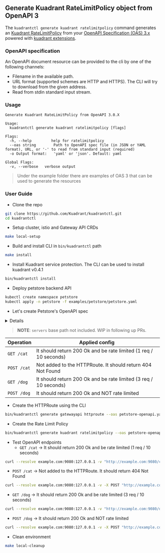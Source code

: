 ## Generate Kuadrant RateLimitPolicy object from OpenAPI 3

The `kuadrantctl generate kuadrant ratelimitpolicy` command generates an [Kuadrant RateLimitPolicy](https://docs.kuadrant.io/kuadrant-operator/doc/rate-limiting/)
from your [OpenAPI Specification (OAS) 3.x](https://spec.openapis.org/oas/latest.html) powered with [kuadrant extensions](openapi-kuadrant-extensions.md).

### OpenAPI specification

An OpenAPI document resource can be provided to the cli by one of the following channels:

* Filename in the available path.
* URL format (supported schemes are HTTP and HTTPS). The CLI will try to download from the given address.
* Read from stdin standard input stream.

### Usage

```shell
Generate Kuadrant RateLimitPolicy from OpenAPI 3.0.X

Usage:
  kuadrantctl generate kuadrant ratelimitpolicy [flags]

Flags:
  -h, --help         help for ratelimitpolicy
  --oas string        Path to OpenAPI spec file (in JSON or YAML format), URL, or '-' to read from standard input (required)
  -o Output format:   'yaml' or 'json'. Default: yaml

Global Flags:
  -v, --verbose   verbose output
```

> Under the example folder there are examples of OAS 3 that can be used to generate the resources

### User Guide

* Clone the repo 
```bash
git clone https://github.com/Kuadrant/kuadrantctl.git
cd kuadrantctl
```
* Setup cluster, istio and Gateway API CRDs
```bash
make local-setup
```
* Build and install CLI in `bin/kuadrantctl` path
```bash
make install
```
* Install Kuadrant service protection. The CLI can be used to install kuadrant v0.4.1
```bash
bin/kuadrantctl install
```
* Deploy petstore backend API
```bash
kubectl create namespace petstore
kubectl apply -n petstore -f examples/petstore/petstore.yaml
```
* Let's create Petstore's OpenAPI spec

<details>

```yaml
cat <<EOF >petstore-openapi.yaml
---
openapi: "3.0.3"
info:
  title: "Pet Store API"
  version: "1.0.0"
  x-kuadrant:
    route:
      name: "petstore"
      namespace: "petstore"
      hostnames:
        - example.com
      parentRefs:
        - name: istio-ingressgateway
          namespace: istio-system
servers:
  - url: https://example.io/v1
paths:
  /cat:
    x-kuadrant:  ## Path level Kuadrant Extension
      backendRefs:
        - name: petstore
          port: 80
          namespace: petstore
      rate_limit:
        rates:
          - limit: 1
            duration: 10
            unit: second
        counters:
          - request.headers.x-forwarded-for
    get:  # Added to the route and rate limited
      operationId: "getCat"
      responses:
        405:
          description: "invalid input"
    post:  # NOT added to the route
      x-kuadrant: 
        disable: true
      operationId: "postCat"
      responses:
        405:
          description: "invalid input"
  /dog:
    get:  # Added to the route and rate limited
      x-kuadrant:  ## Operation level Kuadrant Extension
        backendRefs:
          - name: petstore
            port: 80
            namespace: petstore
        rate_limit:
          rates:
            - limit: 3
              duration: 10
              unit: second
          counters:
            - request.headers.x-forwarded-for
      operationId: "getDog"
      responses:
        405:
          description: "invalid input"
    post:  # Added to the route and NOT rate limited
      x-kuadrant:  ## Operation level Kuadrant Extension
        backendRefs:
          - name: petstore
            port: 80
            namespace: petstore
      operationId: "postDog"
      responses:
        405:
          description: "invalid input"
EOF
```

</details>

> **NOTE**: `servers` base path not included. WIP in following up PRs.

| Operation | Applied config |
| --- | --- |
| `GET /cat` | It should return 200 Ok and be rate limited (1 req / 10 seconds)  |
| `POST /cat`  | Not added to the HTTPRoute. It should return 404 Not Found  |
| `GET /dog`  | It should return 200 Ok and be rate limited (3 req / 10 seconds) |
| `POST /dog`   | It should return 200 Ok and NOT rate limited  |


* Create the HTTPRoute using the CLI
```bash
bin/kuadrantctl generate gatewayapi httproute --oas petstore-openapi.yaml | kubectl apply -n petstore -f -
```

* Create the Rate Limit Policy
```bash
bin/kuadrantctl generate kuadrant ratelimitpolicy --oas petstore-openapi.yaml | kubectl apply -n petstore -f -
```

* Test OpenAPI endpoints
  * `GET /cat` -> It should return 200 Ok and be rate limited (1 req / 10 seconds)

```bash
curl --resolve example.com:9080:127.0.0.1 -v "http://example.com:9080/cat"
```
  *   `POST /cat` -> Not added to the HTTPRoute. It should return 404 Not Found
```bash
curl --resolve example.com:9080:127.0.0.1 -v -X POST "http://example.com:9080/cat"
```
  * `GET /dog` -> It should return 200 Ok and be rate limited (3 req / 10 seconds)

```bash
curl --resolve example.com:9080:127.0.0.1 -v "http://example.com:9080/dog"
```

   *  `POST /dog` -> It should return 200 Ok and NOT rate limited

```bash
curl --resolve example.com:9080:127.0.0.1 -v -X POST "http://example.com:9080/dog"
```

* Clean environment
```bash
make local-cleanup
```
